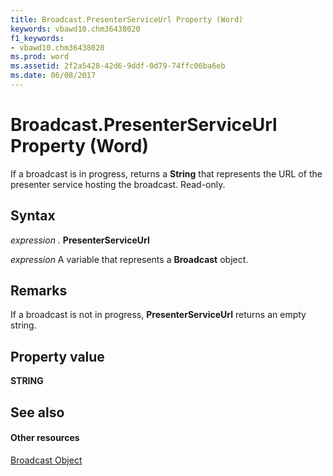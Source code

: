 ```yaml
---
title: Broadcast.PresenterServiceUrl Property (Word)
keywords: vbawd10.chm36438020
f1_keywords:
- vbawd10.chm36438020
ms.prod: word
ms.assetid: 2f2a5428-42d6-9ddf-0d79-74ffc06ba6eb
ms.date: 06/08/2017
---
```



# Broadcast.PresenterServiceUrl Property (Word)

If a broadcast is in progress, returns a  **String** that represents the URL of the presenter service hosting the broadcast. Read-only.


## Syntax

 _expression_ . **PresenterServiceUrl**

 _expression_ A variable that represents a **Broadcast** object.


## Remarks

If a broadcast is not in progress,  **PresenterServiceUrl** returns an empty string.


## Property value

 **STRING**


## See also


#### Other resources


[Broadcast Object](broadcast-object-word.md)


